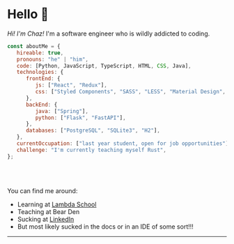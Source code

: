 # Hello 👋

<!--
**chazkiker2/chazkiker2** is a ✨ _special_ ✨ repository because its `README.md` (this file) appears on your GitHub profile.

Here are some ideas to get you started:

- 🔭 I’m currently working on ...
- 🌱 I’m currently learning ...
- 👯 I’m looking to collaborate on ...
- 🤔 I’m looking for help with ...
- 💬 Ask me about ...
- 📫 How to reach me: ...
- 😄 Pronouns: ...
- ⚡ Fun fact: ...
-->

<p>
  <em>Hi! I'm Chaz!</em> I'm a software engineer who is wildly addicted to coding. 
</p>    


```javascript
const aboutMe = {
   hireable: true,
   pronouns: "he" | "him",
   code: [Python, JavaScript, TypeScript, HTML, CSS, Java],
   technologies: {
      frontEnd: {
         js: ["React", "Redux"],
         css: ["Styled Components", "SASS", "LESS", "Material Design", "Semantic UI", "Ant Design"]
      },
      backEnd: {
         java: ["Spring"],
         python: ["Flask", "FastAPI"],
      },
      databases: ["PostgreSQL", "SQLite3", "H2"],
   },
   currentOccupation: ["last year student, open for job opportunities"],
   challenge: "I'm currently teaching myself Rust",
};
```
</br></br>


You can find me around: 
 - Learning at <a href="https://lambdaschool.com/">Lambda School</a>
 - Teaching at Bear Den
 - Sucking at <a href="https://www.linkedin.com/in/chaz-kiker/">LinkedIn</a>
 - But most likely sucked in the docs or in an IDE of some sort!!!

---
